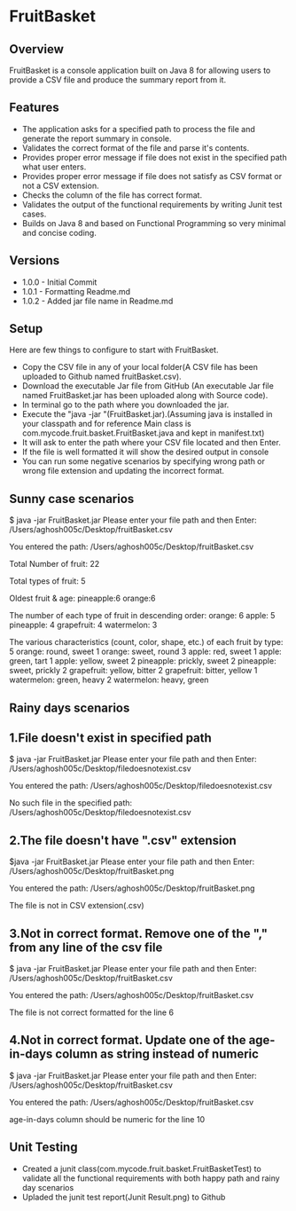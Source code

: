 # FruitBasket

## Overview
FruitBasket is a console application built on Java 8 for allowing users to provide a CSV file and produce the summary report from it.

## Features
 * The application asks for a specified path to process the file and generate the report summary in console. 
 * Validates the correct format of the file and parse it's contents.
 * Provides proper error message if file does not exist in the specified path what user enters.
 * Provides proper error message if file does not satisfy as CSV format or not a CSV extension. 
 * Checks the column of the file has correct format.
 * Validates the output of the functional requirements by writing Junit test cases.  
 * Builds on Java 8 and based on Functional Programming so very minimal and concise coding.

 
## Versions
 * 1.0.0 - Initial Commit
 * 1.0.1 - Formatting Readme.md
 * 1.0.2 - Added jar file name in Readme.md

## Setup
Here are few things to configure to start with FruitBasket.
 * Copy the CSV file in any of your local folder(A CSV file has been uploaded to Github named fruitBasket.csv).
 * Download the executable Jar file from GitHub (An executable Jar file named FruitBasket.jar has been uploaded along with Source code).
 * In terminal go to the path where you downloaded the jar.
 * Execute the "java -jar <jar name>"(FruitBasket.jar).(Assuming java is installed in your classpath and for reference Main class is com.mycode.fruit.basket.FruitBasket.java and kept in manifest.txt)
 * It will ask to enter the path where your CSV file located and then Enter.
 * If the file is well formatted it will show the desired output in console
 * You can run some negative scenarios by specifying  wrong path or wrong file extension and updating the incorrect format. 

## Sunny case scenarios

$ java -jar FruitBasket.jar
Please enter your file path and then Enter: 
/Users/aghosh005c/Desktop/fruitBasket.csv

You entered the path: /Users/aghosh005c/Desktop/fruitBasket.csv

Total Number of fruit: 
22

Total types of fruit: 
5

Oldest fruit & age: 
pineapple:6
orange:6


The number of each type of fruit in descending order:
orange: 6
apple: 5
pineapple: 4
grapefruit: 4
watermelon: 3

The various characteristics (count, color, shape, etc.) of each fruit by type: 
5 orange: round, sweet
1 orange: sweet, round
3 apple: red, sweet
1 apple: green, tart
1 apple: yellow, sweet
2 pineapple: prickly, sweet
2 pineapple: sweet, prickly
2 grapefruit: yellow, bitter
2 grapefruit: bitter, yellow
1 watermelon: green, heavy
2 watermelon: heavy, green


## Rainy days scenarios

## 1.File doesn't exist in specified path

$ java -jar FruitBasket.jar
Please enter your file path and then Enter: 
/Users/aghosh005c/Desktop/filedoesnotexist.csv                                                  

You entered the path: /Users/aghosh005c/Desktop/filedoesnotexist.csv

No such file in the specified path: /Users/aghosh005c/Desktop/filedoesnotexist.csv

## 2.The file doesn't have ".csv" extension

$java -jar FruitBasket.jar
Please enter your file path and then Enter: 
/Users/aghosh005c/Desktop/fruitBasket.png

You entered the path: /Users/aghosh005c/Desktop/fruitBasket.png

The file is not in CSV extension(.csv)

## 3.Not in correct format. Remove one of the "," from any line of the csv file

$ java -jar FruitBasket.jar
Please enter your file path and then Enter: 
/Users/aghosh005c/Desktop/fruitBasket.csv

You entered the path: /Users/aghosh005c/Desktop/fruitBasket.csv

The file is not correct formatted for the line 6

## 4.Not in correct format. Update one of the age-in-days column as string instead of numeric

$ java -jar FruitBasket.jar
Please enter your file path and then Enter: 
/Users/aghosh005c/Desktop/fruitBasket.csv

You entered the path: /Users/aghosh005c/Desktop/fruitBasket.csv

age-in-days column should be numeric for the line 10

## Unit Testing
 * Created a junit class(com.mycode.fruit.basket.FruitBasketTest) to validate all the functional requirements with both happy path and rainy day scenarios
 * Upladed the junit test report(Junit Result.png) to Github 



 
